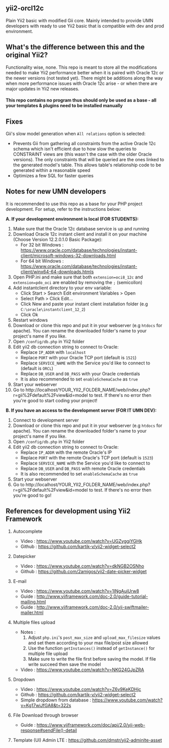 ## yii2-orcl12c ##
Plain Yii2 basic with modified Gii core. Mainly intended to provide UMN developers with ready to use Yii2 basic that is compatible with dev and prod environment. 

## What's the difference between this and the original Yii2? ##
Functionality wise, none. This repo is meant to store all the modifications needed to make Yii2 performance better when it is paired with Oracle 12c or the newer versions (not tested yet). There might be additions along the way when more performance issues with Oracle 12c arise - or when there are major updates in Yii2 new releases.

#### This repo contains no program thus should only be used as a base - all your templates & plugins need to be installed manually ####

## Fixes ##
Gii's slow model generation when `All relations` option is selected:
  * Prevents Gii from gathering all constraints from the active Oracle 12c schema which isn't efficient due to how slow the queries to CONSTRAINT views are (this wasn't the case with the older Oracle versions). The only constraints that will be queried are the ones linked to the generated model's table. This allows table's relationship code to be generated within a reasonable speed
  * Optimizes a few SQL for faster queries

## Notes for new UMN developers ##
It is recommended to use this repo as a base for your PHP project development. For setup, refer to the instructions below:

**A. If your development environment is local (FOR STUDENTS):**
1. Make sure that the Oracle 12c database service is up and running
2. Download Oracle 12c instant client and install it on your machine (Choose Version 12.2.0.1.0 Basic Package): 
    * For 32 bit Windows : https://www.oracle.com/database/technologies/instant-client/microsoft-windows-32-downloads.html 
    * For 64 bit Windows : https://www.oracle.com/database/technologies/instant-client/winx64-64-downloads.htmls
3. Open PHP.ini and make sure that both `extension=oci8_12c` and `extension=pdo_oci` are enabled by removing the `;` (semicollon)
4. Add instantclient directory to your env variable:
    * Click Start > Search Edit environment Variables > Open
    * Select Path > Click Edit...
    * Click New and paste your instant client installation folder (e.g `C:\oracle\instantclient_12_2`)
    * Click Ok
5. Restart windows
6. Download or clone this repo and put it in your webserver (e.g `htdocs` for apache). You can rename the downloaded folder's name to your project's name if you like.
7. Open `/config/db.php` in Yii2 folder
8. Edit yii2 db connection string to connect to Oracle:
   * Replace `IP_ADDR` with `localhost`
   * Replace `PORT` with your Oracle TCP port (default is `1521`)
   * Replace `SERVICE_NAME` with the Service you'd like to connect to (default is `ORCL`)
   * Replace `DB_USER` and `DB_PASS` with your Oracle credentials
   * It is also recommended to set `enableSchemaCache` as `true`
9. Start your webserver
10. Go to http://localhost/YOUR_YII2_FOLDER_NAME/web/index.php?r=gii%2Fdefault%2Fview&id=model to test. If there's no error then you're good to start coding your project!
 
**B. If you have an access to the development server (FOR IT UMN DEV):**
1. Connect to development server
2. Download or clone this repo and put it in your webserver (e.g `htdocs` for apache). You can rename the downloaded folder's name to your project's name if you like.
3. Open `/config/db.php` in Yii2 folder
4. Edit yii2 db connection string to connect to Oracle:
   * Replace `IP_ADDR` with the remote Oracle's IP
   * Replace `PORT` with the remote Oracle's TCP port (default is `1523`)
   * Replace `SERVICE_NAME` with the Service you'd like to connect to
   * Replace `DB_USER` and `DB_PASS` with remote Oracle credentials
   * It is also recommended to set `enableSchemaCache` as `true`
5. Start your webserver
6. Go to http://localhost/YOUR_YII2_FOLDER_NAME/web/index.php?r=gii%2Fdefault%2Fview&id=model to test. If there's no error then you're good to go!

## References for development using Yii2 Framework ##
1. Autocomplete
   * Video : https://www.youtube.com/watch?v=UGZvggiYGHk
   * Github : https://github.com/kartik-v/yii2-widget-select2

2. Datepicker
   * Video : https://www.youtube.com/watch?v=dkNGB2OSNho   
   * Github : https://github.com/2amigos/yii2-date-picker-widget

3. E-mail
   * Video : https://www.youtube.com/watch?v=1INgAuiUrw8
   * Guide : http://www.yiiframework.com/doc-2.0/guide-tutorial-mailing.html
   * Guide : http://www.yiiframework.com/doc-2.0/yii-swiftmailer-mailer.html

3. Multiple files upload 
   * Notes :
      1. Adjust `php.ini`'s `post_max_size` and `upload_max_filesize` values and set them according to your max file/post size allowed
      2. Use the function `getInstances()` instead of `getInstance()` for multiple file upload
      3. Make sure to write the file first before saving the model. If file write succeed then save the model
   * Video : https://www.youtube.com/watch?v=NKG24GJpZRA

4. Dropdown
   * Video : https://www.youtube.com/watch?v=Z6v9KeKDHjc
   * Github : https://github.com/kartik-v/yii2-widget-select2
   * Simple dropdown from database  : https://www.youtube.com/watch?v=Kg17wiJfGA8&t=322s

5. File Download through browser
   * Guide : https://www.yiiframework.com/doc/api/2.0/yii-web-response#sendFile()-detail 

6. Template (UI) Admin LTE : https://github.com/dmstr/yii2-adminlte-asset  


